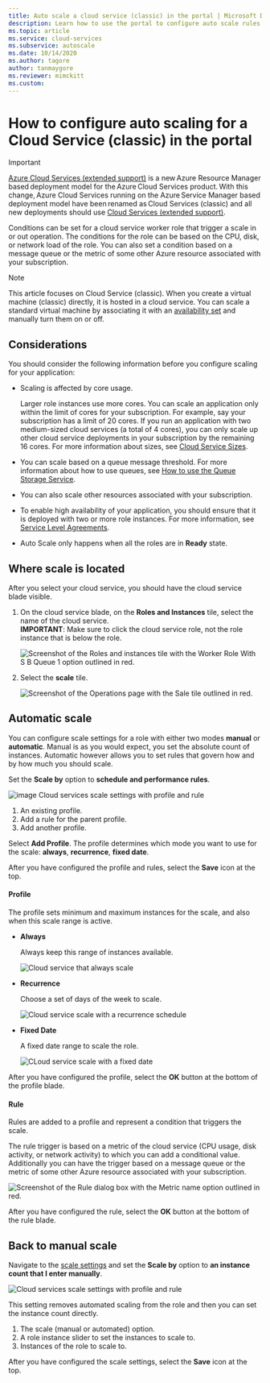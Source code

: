 ```yaml
---
title: Auto scale a cloud service (classic) in the portal | Microsoft Docs
description: Learn how to use the portal to configure auto scale rules for a cloud service (classic) roles in Azure.
ms.topic: article
ms.service: cloud-services
ms.subservice: autoscale
ms.date: 10/14/2020
ms.author: tagore
author: tanmaygore
ms.reviewer: mimckitt
ms.custom: 
---
```


# How to configure auto scaling for a Cloud Service (classic) in the portal

> [!IMPORTANT]
> [Azure Cloud Services (extended support)](../cloud-services-extended-support/overview.md) is a new Azure Resource Manager based deployment model for the Azure Cloud Services product. With this change, Azure Cloud Services running on the Azure Service Manager based deployment model have been renamed as Cloud Services (classic) and all new deployments should use [Cloud Services (extended support)](../cloud-services-extended-support/overview.md).

Conditions can be set for a cloud service worker role that trigger a scale in or out operation. The conditions for the role can be based on the CPU, disk, or network load of the role. You can also set a condition based on a message queue or the metric of some other Azure resource associated with your subscription.

> [!NOTE]
> This article focuses on Cloud Service (classic). When you create a virtual machine (classic) directly, it is hosted in a cloud service. You can scale a standard virtual machine by associating it with an [availability set](/previous-versions/azure/virtual-machines/windows/classic/configure-availability-classic) and manually turn them on or off.

## Considerations
You should consider the following information before you configure scaling for your application:

* Scaling is affected by core usage.

    Larger role instances use more cores. You can scale an application only within the limit of cores for your subscription. For example, say your subscription has a limit of 20 cores. If you run an application with two medium-sized cloud services (a total of 4 cores), you can only scale up other cloud service deployments in your subscription by the remaining 16 cores. For more information about sizes, see [Cloud Service Sizes](cloud-services-sizes-specs.md).

* You can scale based on a queue message threshold. For more information about how to use queues, see [How to use the Queue Storage Service](../storage/queues/storage-dotnet-how-to-use-queues.md).

* You can also scale other resources associated with your subscription.

* To enable high availability of your application, you should ensure that it is deployed with two or more role instances. For more information, see [Service Level Agreements](https://azure.microsoft.com/support/legal/sla/).

* Auto Scale only happens when all the roles are in **Ready** state.  


## Where scale is located
After you select your cloud service, you should have the cloud service blade visible.

1. On the cloud service blade, on the **Roles and Instances** tile, select the name of the cloud service.   
   **IMPORTANT**: Make sure to click the cloud service role, not the role instance that is below the role.

    ![Screenshot of the Roles and instances tile with the Worker Role With S B Queue 1 option outlined in red.](./media/cloud-services-how-to-scale-portal/roles-instances.png)
2. Select the **scale** tile.

    ![Screenshot of the Operations page with the Sale tile outlined in red.](./media/cloud-services-how-to-scale-portal/scale-tile.png)

## Automatic scale
You can configure scale settings for a role with either two modes **manual** or **automatic**. Manual is as you would expect, you set the absolute count of instances. Automatic however allows you to set rules that govern how and by how much you should scale.

Set the **Scale by** option to **schedule and performance rules**.

![image Cloud services scale settings with profile and rule](./media/cloud-services-how-to-scale-portal/schedule-basics.png)

1. An existing profile.
2. Add a rule for the parent profile.
3. Add another profile.

Select **Add Profile**. The profile determines which mode you want to use for the scale: **always**, **recurrence**, **fixed date**.

After you have configured the profile and rules, select the **Save** icon at the top.

#### Profile
The profile sets minimum and maximum instances for the scale, and also when this scale range is active.

* **Always**

    Always keep this range of instances available.  

    ![Cloud service that always scale](./media/cloud-services-how-to-scale-portal/select-always.png)
* **Recurrence**

    Choose a set of days of the week to scale.

    ![Cloud service scale with a recurrence schedule](./media/cloud-services-how-to-scale-portal/select-recurrence.png)
* **Fixed Date**

    A fixed date range to scale the role.

    ![CLoud service scale with a fixed date](./media/cloud-services-how-to-scale-portal/select-fixed.png)

After you have configured the profile, select the **OK** button at the bottom of the profile blade.

#### Rule
Rules are added to a profile and represent a condition that triggers the scale.

The rule trigger is based on a metric of the cloud service (CPU usage, disk activity, or network activity) to which you can add a conditional value. Additionally you can have the trigger based on a message queue or the metric of some other Azure resource associated with your subscription.

![Screenshot of the Rule dialog box with the Metric name option outlined in red.](./media/cloud-services-how-to-scale-portal/rule-settings.png)

After you have configured the rule, select the **OK** button at the bottom of the rule blade.

## Back to manual scale
Navigate to the [scale settings](#where-scale-is-located) and set the **Scale by** option to **an instance count that I enter manually**.

![Cloud services scale settings with profile and rule](./media/cloud-services-how-to-scale-portal/manual-basics.png)

This setting removes automated scaling from the role and then you can set the instance count directly.

1. The scale (manual or automated) option.
2. A role instance slider to set the instances to scale to.
3. Instances of the role to scale to.

After you have configured the scale settings, select the **Save** icon at the top.
